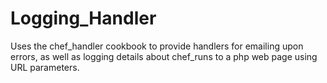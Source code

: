 # Logging_Handler

Uses the chef_handler cookbook to provide handlers for emailing upon errors, as well as logging details about chef_runs to a php web page using URL parameters.

